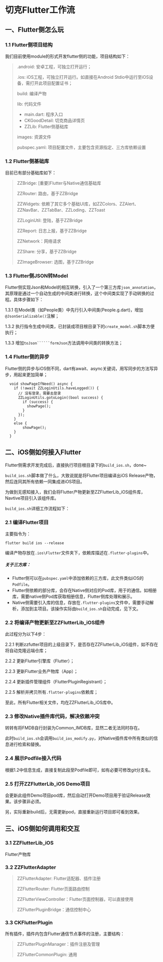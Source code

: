 # 切克Flutter工作流

## 一、Flutter侧怎么玩

### 1.1 Flutter侧项目结构

我们目前使用module的形式开发flutter侧的功能，项目结构如下：

> .android: 安卓工程，可独立打开运行；
> 
> .ios: iOS工程，可独立打开运行。如直接在Android Stdio中运行至iOS设备，需打开此项目配置证书；
> 
> build: 编译产物
> 
> lib: 代码文件
> 
> * main.dart: 程序入口
> * CKGoodDetail: 切克商品详情页
> * ZZLib: Flutter侧基础库
> 
> images: 资源文件
> 
> pubspec.yaml: 项目配置文件，主要包含资源指定、三方库依赖设置
> 

### 1.2 Flutter侧基础库

目前已有部分基础库如下：

> ZZBridge: [重要]Flutter与Native通信基础库 
> 
> ZZRouter: 路由，基于ZZBridge
> 
> ZZWidgets: 依赖了其它多个基础UI库，如ZZColors、ZZAlert、ZZNavBar、ZZTabBar、ZZLoding、ZZToast
> 
> ZZLoginUtil: 登陆，基于ZZBridge
> 
> ZZReport: 日志上报，基于ZZBridge
> 
> ZZNetwork：网络请求
> 
> ZZShare: 分享，基于ZZBridge
> 
> ZZImageBrowser: 选图，基于ZZBridge
> 

### 1.3 Flutter侧JSON转Model

Flutter侧实现Json和Model的相互转换，引入了一个第三方库```json_annotation```，其原理是通过一个自动生成的中间类进行转换，这个中间类实现了手动转换的过程。具体步骤如下：

1.3.1 在Model类（如People类）中先行引入中间类(People.g.dart)，增加```@JsonSerializable()```注解；

1.3.2 执行指令生成中间类，已封装成项目根目录下的```create_model.sh```脚本方便执行；

1.3.3 增加```toJson``````formJson```方法调用中间类的转换方法；

### 1.4 Flutter侧的异步

Flutter侧的异步与iOS侧不同，dart有await、async关键词，用写同步的方法写异步，用起来更加简单；

```
  void showPageIfNeed() async {
    if (!await ZZLoginUtils.haveLogged()) {
      // 没有登录，需要去登录
      ZZLoginUtils.gotoLogin((bool success) {
        if (success) {
          showPage();
        }
      });
    }
    else {
    	showPage();
    }
  }
```

## 二、iOS侧如何接入Flutter

Flutter侧需求开发完成后，直接执行项目根目录下的```build_ios.sh```，done~

```build_ios.sh```脚本做了什么，大致说就是将Flutter项目编译出iOS Release产物，然后连同其所有依赖一同集成进iOS项目。

为做到无感知接入，我们会将Flutter产物更新至ZZFlutterLib_iOS组件库，Navtive项目引入该组件库。

```build_ios.sh```详细工作流程如下：

### 2.1 编译Flutter项目

主要指令为：

```
flutter build ios --release
```

编译产物存放在```.ios\Flutter```文件夹下，依赖库描述在```.flutter-plugins```中。

##### 关于三方库：

* Flutter侧可以在```pubspec.yaml```中添加依赖的三方库，此文件类似iOS的```Podfile```。
* Flutter侧依赖的部分库，会存在Native侧对应的Pod库，用于的通信。如相册库，需要native侧Pod库获取相册信息，Flutter侧库处理和展示。
* Native侧需要引入库的信息，存放在```.flutter-plugins```文件中，需要手动解析，添加到主项目。该操作实际由```build_ios.sh```自动完成，见下文。

### 2.2 将编译产物更新至ZZFlutterLib_iOS组件

此过程分为以下4步：

2.2.1 判断zzfutter项目的上级目录下，是否存在ZZFlutterLib_iOS组件，如不存在将自动克隆远端仓库；

2.2.2 更新Flutter引擎库（Flutter）；

2.2.3 更新Flutter业务产物库（App）；

2.2.4 更新插件管理组件（FlutterPluginRegistrant）；

2.2.5 解析并拷贝所有```.flutter-plugins```依赖库；

至此，所有Flutter相关文件，均在ZZFlutterLib_iOS库中。

### 2.3 修改Native插件库代码，解决依赖冲突

转转有将FMDB自行封装为Common_IMDB库，显然二者无法同时存在。

此时```build_ios.sh```会调用```build_ios_modify.py```，对Native插件库中所有类似的信息进行检索和替换。

### 2.4 展示Podfile接入代码

根据1.2中信息生成，直接复制此段至Podfile即可，如有必要可修改git分支名。

### 2.5 打开ZZFlutterLib_iOS Demo项目

会更新此组件Demo项目pod库，然后自动打开Demo项目用于验证Release效果。该步骤非必须。

另，实际重新build后，无需更新pod，直接重新运行项目即可看到效果。

## 三、iOS侧如何调用和交互

### 3.1 ZZFlutterLib_iOS

Flutter产物库

### 3.2 ZZFlutterAdapter

> ZZFlutterAdapter: Flutter适配器、插件注册
>
> ZZFlutterRouter: Flutter页面路由控制
> 
> ZZFlutterViewController：Flutter页面控制器，可以直接使用
> 
> ZZFlutterPluginBridge：通信控制中心

### 3.3 CKFlutterPlugin

所有插件，插件内包含Flutter通信节点事件的注册，主要结构：

> ZZFlutterPluginManager：插件注册及管理
>
> ZZFlutterCommonPlugin: 通用